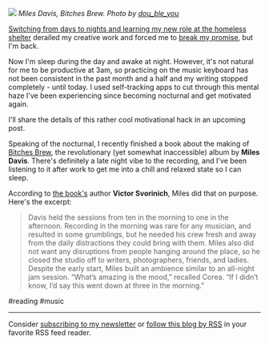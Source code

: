 ![](https://i.snap.as/FEbubdu.png)
<i>Miles Davis, Bitches Brew. Photo by <a href="https://www.flickr.com/people/dou_ble_you/" target="_blank"><u>dou_ble_you</u></i>

Switching from days to nights and <a href="https://write.as/poseur-to-composer/what-it-takes-to-make-art"><u>learning my new role at the homeless shelter</u></a> derailed my creative work and forced me to <a href="https://write.as/poseur-to-composer/about"><u>break my promise</u></a>, but I'm back. 

Now I'm sleep during the day and awake at night. However, it's not natural for me to be productive at 3am, so practicing on the music keyboard has not been consistent in the past month and a half and my writing stopped completely - until today. I used self-tracking apps to cut through this mental haze I've been experiencing since becoming nocturnal and get motivated again. 

I'll share the details of this rather cool motivational hack in an upcoming post.

Speaking of the nocturnal, I recently finished a book about the making of <a href="https://open.spotify.com/album/09ZJJE80JVh9v6oH2nPZye?si=taGosmT4QzeDg7XwMSyQJQ" target="_blank"><u>Bitches Brew</u></a>, the revolutionary (yet somewhat inaccessible) album by <b>Miles Davis</b>. There's definitely a late night vibe to the recording, and I've been listening to it after work to get me into a chill and relaxed state so I can sleep. 

According to <a href="https://amzn.to/2SnlOZk" target="_blank"><u>the book's</u></a> author <b>Victor Svorinich</b>, Miles did that on purpose. Here's the excerpt:

<blockquote>
Davis held the sessions from ten in the morning to one in the afternoon. Recording in the morning was rare for any musician, and resulted in some grumblings, but he needed his crew fresh and away from the daily distractions they could bring with them. Miles also did not want any disruptions from people hanging around the place, so he closed the studio off to writers, photographers, friends, and ladies. Despite the early start, Miles built an ambience similar to an all-night jam session. “What’s amazing is the mood,” recalled Corea. “If I didn’t know, I’d say this went down at three in the morning."
</blockquote>

#reading #music

<hr>
Consider <a href="https://rejectiontherapy.us2.list-manage.com/subscribe?u=bc7fdf29a4610b493fd5b2783&id=2f07782ec1" target="_blank"><u>subscribing to my newsletter</u></a> or <a href="https://write.as/poseur-to-composer/feed/"><u>follow this blog by RSS</u></a>  in your favorite RSS feed reader. 
